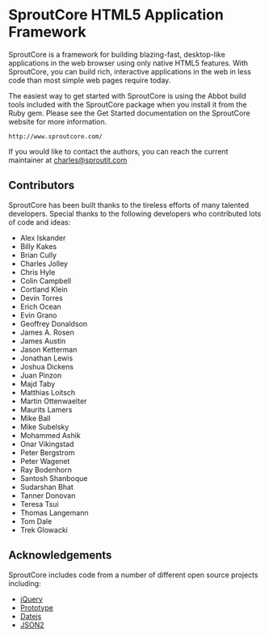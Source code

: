 SproutCore HTML5 Application Framework
======================================
 
SproutCore is a framework for building blazing-fast, desktop-like applications
in the web browser using only native HTML5 features. With SproutCore, you can
build rich, interactive applications in the web in less code than most simple
web pages require today.

The easiest way to get started with SproutCore is using the Abbot build tools
included with the SproutCore package when you install it from the Ruby gem.
Please see the Get Started documentation on the SproutCore website for more
information.

    http://www.sproutcore.com/

If you would like to contact the authors, you can reach the current maintainer
at <charles@sproutit.com>

## Contributors

SproutCore has been built thanks to the tireless efforts of many talented
developers. Special thanks to the following developers who contributed lots of
code and ideas:

- Alex Iskander
- Billy Kakes
- Brian Cully
- Charles Jolley
- Chris Hyle
- Colin Campbell
- Cortland Klein
- Devin Torres
- Erich Ocean
- Evin Grano
- Geoffrey Donaldson
- James A. Rosen
- James Austin
- Jason Ketterman
- Jonathan Lewis
- Joshua Dickens
- Juan Pinzon
- Majd Taby
- Matthias Loitsch
- Martin Ottenwaelter 
- Maurits Lamers
- Mike Ball
- Mike Subelsky
- Mohammed Ashik
- Onar Vikingstad
- Peter Bergstrom
- Peter Wagenet
- Ray Bodenhorn 
- Santosh Shanboque
- Sudarshan Bhat
- Tanner Donovan
- Teresa Tsui
- Thomas Langemann
- Tom Dale
- Trek Glowacki

## Acknowledgements

SproutCore includes code from a number of different open source projects
including:

* [jQuery](http://www.jquery.com/)
* [Prototype](http://www.prototypejs.org/)
* [Datejs](http://www.datejs.com/)
* [JSON2](http://www.json.org/)
